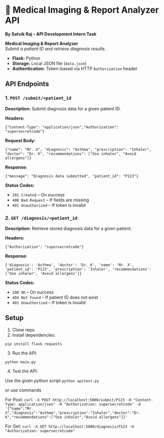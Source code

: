 # 🧠 Medical Imaging & Report Analyzer API

**By Satvik Raj – API Development Intern Task**

**Medical Imaging & Report Analyzer**  
_Submit a patient ID and retrieve diagnosis results._

-   **Flask:** Python
-   **Storage:** Local JSON file (`data.json`)
-   **Authentication:** Token-based via HTTP `Authorization` header

## API Endpoints

### 1. `POST /submit/<patient_id`

**Description:** Submit diagnosis data for a given patient ID.

**Headers:**

`{"Content-Type": "application/json","Authorization": "supersecretcode"}`

**Request Body:**

`{"name": "Mr. X", "diagnosis": "Asthma", "prescription": "Inhaler", "doctor": "Dr. K", "recommendations": ["Use inhaler", "Avoid allergens"]}`

**Response:**

`{"message": "Diagnosis data submitted", "patient_id": "P123"}`

**Status Codes:**

-   `201 Created` – On success
-   `400 Bad Request` – If fields are missing
-   `401 Unauthorized` – If token is invalid


### 2. `GET /diagnosis/<patient_id`

**Description:** Retrieve stored diagnosis data for a given patient.

**Headers:**

`{"Authorization": "supersecretcode"}`

**Response:**

`{'diagnosis': 'Asthma', 'doctor': 'Dr. K', 'name': 'Mr. X', 'patient_id': 'P123', 'prescription': 'Inhaler', 'recommendations': ['Use inhaler', 'Avoid allergens']}`

**Status Codes:**

- `200 OK` – On success
- `404 Not Found` – If patient ID does not exist
- `401 Unauthorized` – If token is invalid

## Setup
1.  Clone repo
2.  Install dependencies:

`pip install flask requests`

3.  Run the API:

`python main.py`

4. Test the API:

Use the given python script
`python apitest.py`

*or* use commands

For Post:
`curl -X POST http://localhost:5000/submit/P123 -H "Content-Type: application/json" -H "Authorization: supersecretcode" -d '{"name":"Mr. X","diagnosis":"Asthma","prescription":"Inhaler","doctor":"Dr. K","recommendations":["Use inhaler","Avoid allergens"]}'`

For Get:
`curl -X GET http://localhost:5000/diagnosis/P123 -H "Authorization: supersecretcode"`


